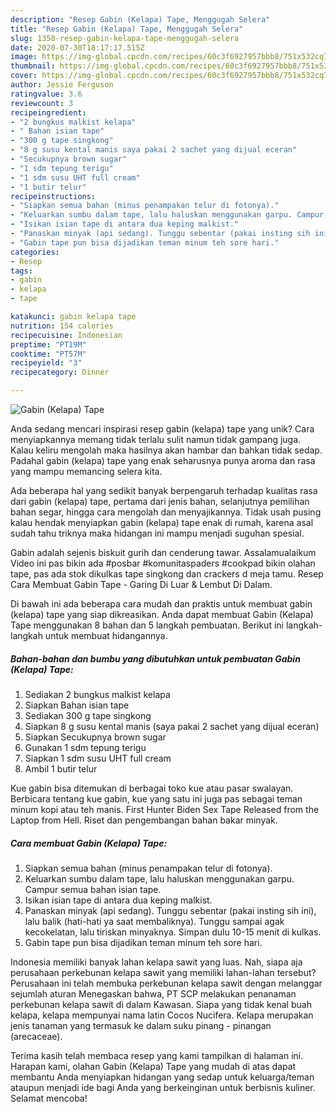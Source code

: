 ```yaml
---
description: "Resep Gabin (Kelapa) Tape, Menggugah Selera"
title: "Resep Gabin (Kelapa) Tape, Menggugah Selera"
slug: 1350-resep-gabin-kelapa-tape-menggugah-selera
date: 2020-07-30T18:17:17.515Z
image: https://img-global.cpcdn.com/recipes/60c3f6927957bbb8/751x532cq70/gabin-kelapa-tape-foto-resep-utama.jpg
thumbnail: https://img-global.cpcdn.com/recipes/60c3f6927957bbb8/751x532cq70/gabin-kelapa-tape-foto-resep-utama.jpg
cover: https://img-global.cpcdn.com/recipes/60c3f6927957bbb8/751x532cq70/gabin-kelapa-tape-foto-resep-utama.jpg
author: Jessie Ferguson
ratingvalue: 3.6
reviewcount: 3
recipeingredient:
- "2 bungkus malkist kelapa"
- " Bahan isian tape"
- "300 g tape singkong"
- "8 g susu kental manis saya pakai 2 sachet yang dijual eceran"
- "Secukupnya brown sugar"
- "1 sdm tepung terigu"
- "1 sdm susu UHT full cream"
- "1 butir telur"
recipeinstructions:
- "Siapkan semua bahan (minus penampakan telur di fotonya)."
- "Keluarkan sumbu dalam tape, lalu haluskan menggunakan garpu. Campur semua bahan isian tape."
- "Isikan isian tape di antara dua keping malkist."
- "Panaskan minyak (api sedang). Tunggu sebentar (pakai insting sih ini), lalu balik (hati-hati ya saat membaliknya). Tunggu sampai agak kecokelatan, lalu tiriskan minyaknya. Simpan dulu 10-15 menit di kulkas."
- "Gabin tape pun bisa dijadikan teman minum teh sore hari."
categories:
- Resep
tags:
- gabin
- kelapa
- tape

katakunci: gabin kelapa tape 
nutrition: 154 calories
recipecuisine: Indonesian
preptime: "PT19M"
cooktime: "PT57M"
recipeyield: "3"
recipecategory: Dinner

---
```



![Gabin (Kelapa) Tape](https://img-global.cpcdn.com/recipes/60c3f6927957bbb8/751x532cq70/gabin-kelapa-tape-foto-resep-utama.jpg)

Anda sedang mencari inspirasi resep gabin (kelapa) tape yang unik? Cara menyiapkannya memang tidak terlalu sulit namun tidak gampang juga. Kalau keliru mengolah maka hasilnya akan hambar dan bahkan tidak sedap. Padahal gabin (kelapa) tape yang enak seharusnya punya aroma dan rasa yang mampu memancing selera kita.

Ada beberapa hal yang sedikit banyak berpengaruh terhadap kualitas rasa dari gabin (kelapa) tape, pertama dari jenis bahan, selanjutnya pemilihan bahan segar, hingga cara mengolah dan menyajikannya. Tidak usah pusing kalau hendak menyiapkan gabin (kelapa) tape enak di rumah, karena asal sudah tahu triknya maka hidangan ini mampu menjadi suguhan spesial.

Gabin adalah sejenis biskuit gurih dan cenderung tawar. Assalamualaikum Video ini pas bikin ada #posbar #komunitaspaders #cookpad bikin olahan tape, pas ada stok dikulkas tape singkong dan crackers d meja tamu. Resep Cara Membuat Gabin Tape - Garing Di Luar &amp; Lembut Di Dalam.


Di bawah ini ada beberapa cara mudah dan praktis untuk membuat gabin (kelapa) tape yang siap dikreasikan. Anda dapat membuat Gabin (Kelapa) Tape menggunakan 8 bahan dan 5 langkah pembuatan. Berikut ini langkah-langkah untuk membuat hidangannya.

<!--inarticleads1-->

##### Bahan-bahan dan bumbu yang dibutuhkan untuk pembuatan Gabin (Kelapa) Tape:

1. Sediakan 2 bungkus malkist kelapa
1. Siapkan  Bahan isian tape
1. Sediakan 300 g tape singkong
1. Siapkan 8 g susu kental manis (saya pakai 2 sachet yang dijual eceran)
1. Siapkan Secukupnya brown sugar
1. Gunakan 1 sdm tepung terigu
1. Siapkan 1 sdm susu UHT full cream
1. Ambil 1 butir telur


Kue gabin bisa ditemukan di berbagai toko kue atau pasar swalayan. Berbicara tentang kue gabin, kue yang satu ini juga pas sebagai teman minum kopi atau teh manis. First Hunter Biden Sex Tape Released from the Laptop from Hell. Riset dan pengembangan bahan bakar minyak. 

<!--inarticleads2-->

##### Cara membuat Gabin (Kelapa) Tape:

1. Siapkan semua bahan (minus penampakan telur di fotonya).
1. Keluarkan sumbu dalam tape, lalu haluskan menggunakan garpu. Campur semua bahan isian tape.
1. Isikan isian tape di antara dua keping malkist.
1. Panaskan minyak (api sedang). Tunggu sebentar (pakai insting sih ini), lalu balik (hati-hati ya saat membaliknya). Tunggu sampai agak kecokelatan, lalu tiriskan minyaknya. Simpan dulu 10-15 menit di kulkas.
1. Gabin tape pun bisa dijadikan teman minum teh sore hari.


Indonesia memiliki banyak lahan kelapa sawit yang luas. Nah, siapa aja perusahaan perkebunan kelapa sawit yang memiliki lahan-lahan tersebut? Perusahaan ini telah membuka perkebunan kelapa sawit dengan melanggar sejumlah aturan Menegaskan bahwa, PT SCP melakukan penanaman perkebunan kelapa sawit di dalam Kawasan. Siapa yang tidak kenal buah kelapa, kelapa mempunyai nama latin Cocos Nucifera. Kelapa merupakan jenis tanaman yang termasuk ke dalam suku pinang - pinangan (arecaceae). 

Terima kasih telah membaca resep yang kami tampilkan di halaman ini. Harapan kami, olahan Gabin (Kelapa) Tape yang mudah di atas dapat membantu Anda menyiapkan hidangan yang sedap untuk keluarga/teman ataupun menjadi ide bagi Anda yang berkeinginan untuk berbisnis kuliner. Selamat mencoba!
